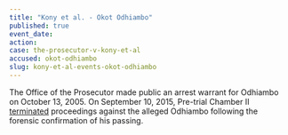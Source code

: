 ```yaml
---
title: "Kony et al. - Okot Odhiambo"
published: true
event_date:
action:
case: the-prosecutor-v-kony-et-al
accused: okot-odhiambo
slug: kony-et-al-events-okot-odhiambo
---
```


The Office of the Prosecutor made public an arrest warrant for Odhiambo on October 13, 2005. On September 10, 2015, Pre-trial Chamber II [terminated](https://www.icc-cpi.int/en_menus/icc/situations%20and%20cases/situations/situation%20icc%200204/related%20cases/icc%200204%200105/court%20records/chambers/pre%20trial%20chamber%20ii/Pages/431.aspx) proceedings against the alleged Odhiambo following the forensic confirmation of his passing.

